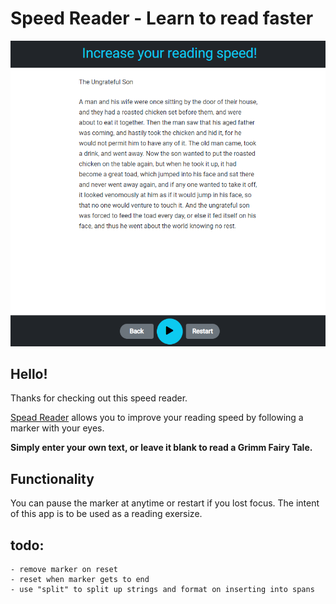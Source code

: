 # Speed Reader - Learn to read faster

![Design preview for the Chat app CSS illustration coding challenge](./images/Screenshot.png)

## Hello!

Thanks for checking out this speed reader.

[Spead Reader](https://speed-reader-fernando-lozano.vercel.app/) allows you to improve your reading speed by following a marker with your eyes.

**Simply enter your own text, or leave it blank to read a Grimm Fairy Tale.**

## Functionality

You can pause the marker at anytime or restart if you lost focus. The intent of this app is to be used as a reading exersize.


## todo:
    - remove marker on reset
    - reset when marker gets to end
    - use "split" to split up strings and format on inserting into spans
